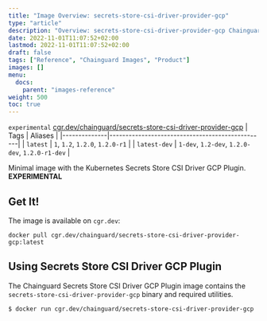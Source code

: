 ```yaml
---
title: "Image Overview: secrets-store-csi-driver-provider-gcp"
type: "article"
description: "Overview: secrets-store-csi-driver-provider-gcp Chainguard Images"
date: 2022-11-01T11:07:52+02:00
lastmod: 2022-11-01T11:07:52+02:00
draft: false
tags: ["Reference", "Chainguard Images", "Product"]
images: []
menu:
  docs:
    parent: "images-reference"
weight: 500
toc: true
---
```


`experimental` [cgr.dev/chainguard/secrets-store-csi-driver-provider-gcp](https://github.com/chainguard-images/images/tree/main/images/secrets-store-csi-driver-provider-gcp)
| Tags         | Aliases                                         |
|--------------|-------------------------------------------------|
| `latest`     | `1`, `1.2`, `1.2.0`, `1.2.0-r1`                 |
| `latest-dev` | `1-dev`, `1.2-dev`, `1.2.0-dev`, `1.2.0-r1-dev` |



Minimal image with the Kubernetes Secrets Store CSI Driver GCP Plugin. **EXPERIMENTAL**

## Get It!

The image is available on `cgr.dev`:

```
docker pull cgr.dev/chainguard/secrets-store-csi-driver-provider-gcp:latest
```

## Using Secrets Store CSI Driver GCP Plugin

The Chainguard Secrets Store CSI Driver GCP Plugin image contains the `secrets-store-csi-driver-provider-gcp` binary and required utilities.

```shell
$ docker run cgr.dev/chainguard/secrets-store-csi-driver-provider-gcp
```

